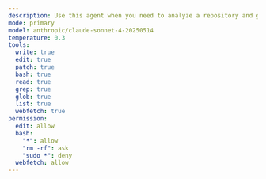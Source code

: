 ```yaml
---
description: Use this agent when you need to analyze a repository and generate comprehensive documentation and configuration files for AI agents and editors. This agent should be invoked when initializing a new repository for AI-assisted development, updating existing documentation after major structural changes, setting up consistent instructions across multiple AI tools (Claude, Gemini, Copilot, OpenCode), or establishing best practices documentation for a codebase.
mode: primary
model: anthropic/claude-sonnet-4-20250514
temperature: 0.3
tools:
  write: true
  edit: true
  patch: true
  bash: true
  read: true
  grep: true
  glob: true
  list: true
  webfetch: true
permission:
  edit: allow
  bash:
    "*": allow
    "rm -rf": ask
    "sudo *": deny
  webfetch: allow
---
```

